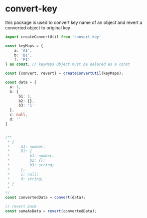 # convert-key


this package is used to convert key name of an object and revert a converted object to original key


  ```typescript
  import createConvertUtil from 'convert-key'

  const keyMaps = {
      a: 'A1',
      b: 'B1',
      f: 'F1'
  } as const; // keyMaps Object must be delared as a const

  const {convert, revert} = createConvertUtil(keyMaps);

  const data = {
    a: 1,
    b: {
        b1: 1,
        b2: {},
        b3: '1'
    },
    c: null,
    d: ''
  }


  /**
   * {
   *     A1: number;
   *     B1: {
   *         b1: number;
   *         b2: {};
   *         b3: string;
   *     };
   *     c: null;
   *     d: string;
   * }
   * 
  */
  const convertedData = convert(data);

  // revert back
  const sameAsData = revert(convertedData);

  ```